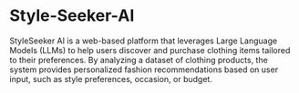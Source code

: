 # Style-Seeker-AI
StyleSeeker AI is a web-based platform that leverages Large Language Models (LLMs) to help users discover and purchase clothing items tailored to their preferences. By analyzing a dataset of clothing products, the system provides personalized fashion recommendations based on user input, such as style preferences, occasion, or budget.
